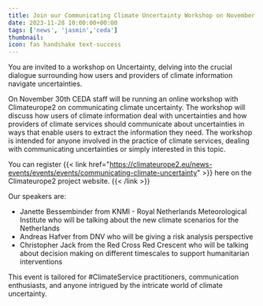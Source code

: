 ```yaml
---
title: Join our Communicating Climate Uncertainty Workshop on November 30th!
date: 2023-11-28 10:00:00+00:00
tags: ['news', 'jasmin','ceda']
thumbnail: 
icon: fas handshake text-success
---
```


You are invited to a workshop on Uncertainty, delving into the crucial dialogue surrounding how users and providers of climate information navigate uncertainties.

On November 30th CEDA staff will be running an online workshop with Climateurope2 on communicating climate uncertainty.  The workshop will discuss how users of climate information deal with uncertainties and how providers of climate services should communicate about uncertainties in ways that enable users to extract the information they need. The workshop is intended for anyone involved in the practice of climate services, dealing with communicating uncertainties or simply interested in this topic.

You can register {{< link href="https://climateurope2.eu/news-events/events/events/communicating-climate-uncertainty" >}} here on the Climateurope2 project website.  {{< /link >}}  

Our speakers are:

- Janette Bessembinder from KNMI - Royal Netherlands Meteorological Institute who will be talking about the new climate scenarios for the Netherlands
- Andreas Hafver from DNV who will be giving a risk analysis perspective
- Christopher Jack from the Red Cross Red Crescent who will be talking about decision making on different timescales to support humanitarian interventions

This event is tailored for #ClimateService practitioners, communication enthusiasts, and anyone intrigued by the intricate world of climate uncertainty.
